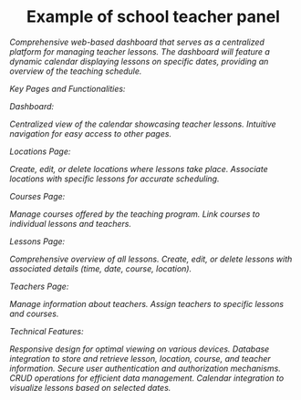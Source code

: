 <h1 align="center">Example of school teacher panel
</h1>
<i>
Comprehensive web-based dashboard that serves as a centralized platform for managing teacher lessons. The dashboard will feature a dynamic calendar displaying lessons on specific dates, providing an overview of the teaching schedule.

Key Pages and Functionalities:

Dashboard:

Centralized view of the calendar showcasing teacher lessons.
Intuitive navigation for easy access to other pages.

Locations Page:

Create, edit, or delete locations where lessons take place.
Associate locations with specific lessons for accurate scheduling.

Courses Page:

Manage courses offered by the teaching program.
Link courses to individual lessons and teachers.

Lessons Page:

Comprehensive overview of all lessons.
Create, edit, or delete lessons with associated details (time, date, course, location).

Teachers Page:

Manage information about teachers.
Assign teachers to specific lessons and courses.

Technical Features:

Responsive design for optimal viewing on various devices.
Database integration to store and retrieve lesson, location, course, and teacher information.
Secure user authentication and authorization mechanisms.
CRUD operations for efficient data management.
Calendar integration to visualize lessons based on selected dates.
    
</i>


